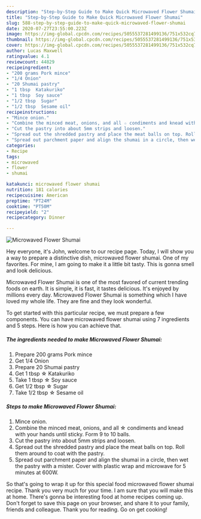 ```yaml
---
description: "Step-by-Step Guide to Make Quick Microwaved Flower Shumai"
title: "Step-by-Step Guide to Make Quick Microwaved Flower Shumai"
slug: 588-step-by-step-guide-to-make-quick-microwaved-flower-shumai
date: 2020-07-27T23:55:00.223Z
image: https://img-global.cpcdn.com/recipes/5055537281499136/751x532cq70/microwaved-flower-shumai-recipe-main-photo.jpg
thumbnail: https://img-global.cpcdn.com/recipes/5055537281499136/751x532cq70/microwaved-flower-shumai-recipe-main-photo.jpg
cover: https://img-global.cpcdn.com/recipes/5055537281499136/751x532cq70/microwaved-flower-shumai-recipe-main-photo.jpg
author: Lucas Maxwell
ratingvalue: 4.1
reviewcount: 44829
recipeingredient:
- "200 grams Pork mince"
- "1/4 Onion"
- "20 Shumai pastry"
- "1 tbsp  Katakuriko"
- "1 tbsp  Soy sauce"
- "1/2 tbsp  Sugar"
- "1/2 tbsp  Sesame oil"
recipeinstructions:
- "Mince onion."
- "Combine the minced meat, onions, and all ☆ condiments and knead with your hands until sticky. Form 9 to 10 balls."
- "Cut the pastry into about 5mm strips and loosen."
- "Spread out the shredded pastry and place the meat balls on top. Roll them around to coat with the pastry."
- "Spread out parchment paper and align the shumai in a circle, then wet the pastry with a mister. Cover with plastic wrap and microwave for 5 minutes at 600W."
categories:
- Recipe
tags:
- microwaved
- flower
- shumai

katakunci: microwaved flower shumai 
nutrition: 181 calories
recipecuisine: American
preptime: "PT24M"
cooktime: "PT50M"
recipeyield: "2"
recipecategory: Dinner

---
```



![Microwaved Flower Shumai](https://img-global.cpcdn.com/recipes/5055537281499136/751x532cq70/microwaved-flower-shumai-recipe-main-photo.jpg)

Hey everyone, it's John, welcome to our recipe page. Today, I will show you a way to prepare a distinctive dish, microwaved flower shumai. One of my favorites. For mine, I am going to make it a little bit tasty. This is gonna smell and look delicious.



Microwaved Flower Shumai is one of the most favored of current trending foods on earth. It is simple, it is fast, it tastes delicious. It's enjoyed by millions every day. Microwaved Flower Shumai is something which I have loved my whole life. They are fine and they look wonderful.


To get started with this particular recipe, we must prepare a few components. You can have microwaved flower shumai using 7 ingredients and 5 steps. Here is how you can achieve that.

<!--inarticleads1-->

##### The ingredients needed to make Microwaved Flower Shumai:

1. Prepare 200 grams Pork mince
1. Get 1/4 Onion
1. Prepare 20 Shumai pastry
1. Get 1 tbsp ☆ Katakuriko
1. Take 1 tbsp ☆ Soy sauce
1. Get 1/2 tbsp ☆ Sugar
1. Take 1/2 tbsp ☆ Sesame oil




<!--inarticleads2-->

##### Steps to make Microwaved Flower Shumai:

1. Mince onion.
1. Combine the minced meat, onions, and all ☆ condiments and knead with your hands until sticky. Form 9 to 10 balls.
1. Cut the pastry into about 5mm strips and loosen.
1. Spread out the shredded pastry and place the meat balls on top. Roll them around to coat with the pastry.
1. Spread out parchment paper and align the shumai in a circle, then wet the pastry with a mister. Cover with plastic wrap and microwave for 5 minutes at 600W.




So that's going to wrap it up for this special food microwaved flower shumai recipe. Thank you very much for your time. I am sure that you will make this at home. There's gonna be interesting food at home recipes coming up. Don't forget to save this page on your browser, and share it to your family, friends and colleague. Thank you for reading. Go on get cooking!
